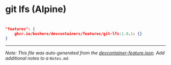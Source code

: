 # git lfs (Alpine)

# 

```json
"features": {
    ghcr.io/bushero/devcontainers/features/git-lfs:1.0.1: {}
}
```

---

_Note: This file was auto-generated from the [devcontainer-feature.json](/features/src/git-lfs/devcontainer-feature.json). Add additional notes to a `Notes.md`._
